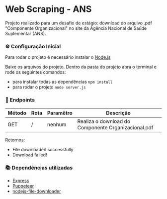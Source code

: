 # Web Scraping - ANS

Projeto realizado para um desafio de estágio: download do arquivo .pdf "Componente Organizacional" no site da Agência Nacional de Saúde Suplementar (ANS).

### :gear: Configuração Inicial

Para rodar o projeto é necessário instalar o [Node.js](https://nodejs.org/)

Baixe os arquivos do projeto.
Dentro da pasta do projeto abra o terminal e rode os seguintes comandos:

- para instalar todas as dependências `npm install`
- para rodar o projeto `node server.js`

### :pushpin: Endpoints

| Método | Rota | Paramêtro | Descrição                                           |
| ------ | ---- | --------- | --------------------------------------------------- |
| GET    | /    | nenhum    | Realiza o download do Componente Organizacional.pdf |

Retornos:

- File downloaded successfully
- Download failed!

### :books: Dependências utilizadas

- [Express](https://www.npmjs.com/package/express)
- [Puppeteer](https://www.npmjs.com/package/puppeteer)
- [nodejs-file-downloader](https://www.npmjs.com/package/nodejs-file-downloader)
